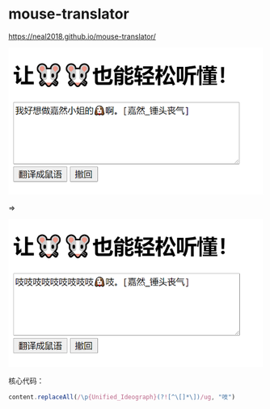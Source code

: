 # mouse-translator

https://neal2018.github.io/mouse-translator/

![img](pics/before.png)

=>

![img](pics/after.png)

核心代码：

```js
content.replaceAll(/\p{Unified_Ideograph}(?![^\[]*\])/ug, "吱")
```
